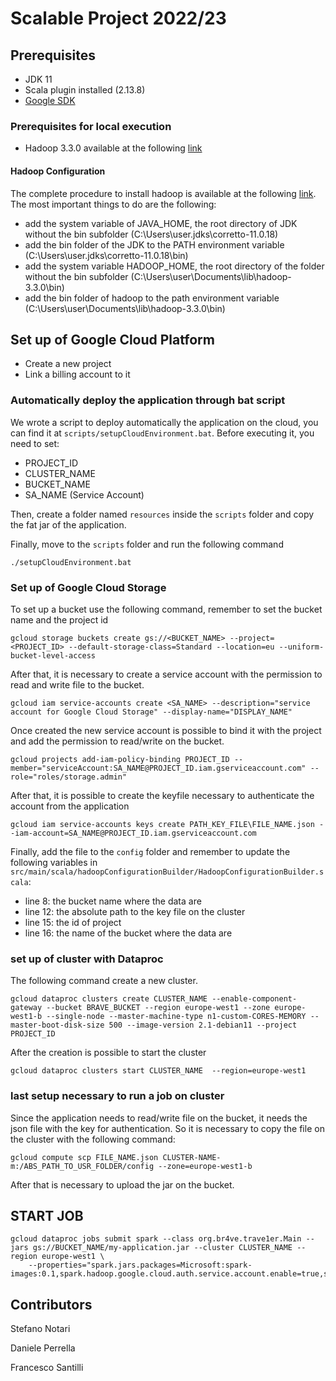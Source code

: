 # Scalable Project 2022/23

## Prerequisites

* JDK 11
* Scala plugin installed (2.13.8)
* [Google SDK](https://cloud.google.com/sdk/docs/install)

### Prerequisites for local execution

* Hadoop 3.3.0 available at the following [link](https://liveunibo-my.sharepoint.com/:u:/g/personal/stefano_notari2_studio_unibo_it/EfnKa80vvUpElSofKFkpXCYBAmJp23vD6zxiJG8-69XR0w?e=siE2iT)

#### Hadoop Configuration

The complete procedure to install hadoop is available at the following [link](https://kontext.tech/article/447/install-hadoop-330-on-windows-10-step-by-step-guide).
The most important things to do are the following:

* add the system variable of JAVA_HOME, the root directory of JDK without the bin subfolder (C:\Users\user\.jdks\corretto-11.0.18) 
* add the bin folder of the JDK to the PATH environment variable (C:\Users\user\.jdks\corretto-11.0.18\bin)
* add the system variable HADOOP_HOME, the root directory of the folder without the bin subfolder (C:\Users\user\Documents\lib\hadoop-3.3.0\bin)
* add the bin folder of hadoop to the path environment variable (C:\Users\user\Documents\lib\hadoop-3.3.0\bin)

## Set up of Google Cloud Platform

* Create a new project
* Link a billing account to it

### Automatically deploy the application through bat script

We wrote a script to deploy automatically the application on the cloud, you can find it at `scripts/setupCloudEnvironment.bat`.
Before executing it, you need to set:

* PROJECT_ID
* CLUSTER_NAME
* BUCKET_NAME
* SA_NAME (Service Account)

Then, create a folder named `resources` inside the `scripts` folder and copy the fat jar of the application.

Finally, move to the `scripts` folder and run the following command

```
./setupCloudEnvironment.bat
```

### Set up of Google Cloud Storage

To set up a bucket use the following command, remember to set the bucket name and the project id

```
gcloud storage buckets create gs://<BUCKET_NAME> --project=<PROJECT_ID> --default-storage-class=Standard --location=eu --uniform-bucket-level-access
```

After that, it is necessary to create a service account with the permission to read and write file to the bucket.

```
gcloud iam service-accounts create <SA_NAME> --description="service account for Google Cloud Storage" --display-name="DISPLAY_NAME"
```

Once created the new service account is possible to bind it with the project and add the permission to read/write on the bucket.
```
gcloud projects add-iam-policy-binding PROJECT_ID --member="serviceAccount:SA_NAME@PROJECT_ID.iam.gserviceaccount.com" --role="roles/storage.admin"
```

After that, it is possible to create the keyfile necessary to authenticate the account from the application
```
gcloud iam service-accounts keys create PATH_KEY_FILE\FILE_NAME.json --iam-account=SA_NAME@PROJECT_ID.iam.gserviceaccount.com
```

Finally, add the file to the `config` folder and remember to update the following variables in `src/main/scala/hadoopConfigurationBuilder/HadoopConfigurationBuilder.scala`:

* line 8: the bucket name where the data are
* line 12: the absolute path to the key file on the cluster
* line 15: the id of project
* line 16: the name of the bucket where the data are

### set up of cluster with Dataproc

The following command create a new cluster.

```
gcloud dataproc clusters create CLUSTER_NAME --enable-component-gateway --bucket BRAVE_BUCKET --region europe-west1 --zone europe-west1-b --single-node --master-machine-type n1-custom-CORES-MEMORY --master-boot-disk-size 500 --image-version 2.1-debian11 --project PROJECT_ID
```
After the creation is possible to start the cluster

```
gcloud dataproc clusters start CLUSTER_NAME  --region=europe-west1
```

### last setup necessary to run a job on cluster

Since the application needs to read/write file on the bucket, it needs the json file with the key for authentication.
So it is necessary to copy the file on the cluster with the following command:
```
gcloud compute scp FILE_NAME.json CLUSTER-NAME-m:/ABS_PATH_TO_USR_FOLDER/config --zone=europe-west1-b
```

After that is necessary to upload the jar on the bucket.

## START JOB

```
gcloud dataproc jobs submit spark --class org.br4ve.trave1er.Main --jars gs://BUCKET_NAME/my-application.jar --cluster CLUSTER_NAME --region europe-west1 \
    --properties="spark.jars.packages=Microsoft:spark-images:0.1,spark.hadoop.google.cloud.auth.service.account.enable=true,spark.hadoop.google.cloud.auth.service.account.json.keyfile=/ABS_PATH_TO_USR_FOLDER/config/FILE_NAME.json,spark.hadoop.fs.gs.project.id=PROJECT_ID,spark.eventLog.enabled=false"
```

## Contributors

Stefano Notari

Daniele Perrella

Francesco Santilli